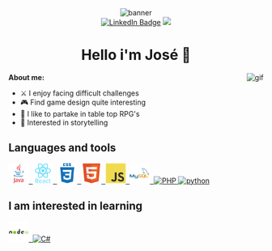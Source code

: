 <div align = "center">
 <img src = "https://dthezntil550i.cloudfront.net/eg/latest/eg2103192203168210003704860/1280_960/f9858e2b-73a7-448a-a2eb-2e268a83ad03.jpg" title="Banner" alt="banner" width=200>
 <div id="badges">
   <a href = "https://www.linkedin.com/in/josé-otávio-custodio-cordini-73a47a22b/"><img src="https://img.shields.io/badge/LinkedIn-blue?style=for-the-badge&logo=linkedin&logoColor=white" alt="LinkedIn Badge"/></a>
   <a href ="mailto:luancabral5566@gmail.com"><img src="https://img.shields.io/badge/-Gmail-%23333?style=for-the-badge&logo=gmail&logoColor=white" target="_blank"></a>
   
 </div>
</div>
<h1 align = "center">
 Hello i'm José 👋
</h1>
 
 <img  align = "right" src = "https://i.imgur.com/duWR7Ok.gif" title="gif" alt="gif">
 <strong> About me: </strong>

- ⚔️ I enjoy facing difficult challenges
- 🎮 Find game design quite interesting
- 🎲 I like to partake in table top RPG's
- 📗 Interested in storytelling


<h2>Languages and tools</h2>
 <div>
  <a href = "https://www.java.com/pt-BR/">
  <img src="https://github.com/devicons/devicon/blob/master/icons/java/java-original-wordmark.svg" title="Java" alt="Java" width="40" height="40"/>&nbsp;
  </a>
  <a href = "https://pt-br.reactjs.org/">
  <img src="https://github.com/devicons/devicon/blob/master/icons/react/react-original-wordmark.svg" title="React" alt="React" width="40" height="40"/>&nbsp;
  </a>
  <a href = "https://pt.wikipedia.org/wiki/Cascading_Style_Sheets">
  <img src="https://github.com/devicons/devicon/blob/master/icons/css3/css3-plain-wordmark.svg"  title="CSS3" alt="CSS" width="40" height="40"/>&nbsp;
  </a>
  <a href = "https://pt.wikipedia.org/wiki/HTML">
  <img src="https://github.com/devicons/devicon/blob/master/icons/html5/html5-original.svg" title="HTML5" alt="HTML" width="40" height="40"/>&nbsp;
  </a>
  <a href = "https://www.javascript.com/">
  <img src="https://github.com/devicons/devicon/blob/master/icons/javascript/javascript-original.svg" title="JavaScript" alt="JavaScript" width="40" height="40"/>&nbsp;
  </a>
  <a href = "https://www.mysql.com/">
  <img src="https://github.com/devicons/devicon/blob/master/icons/mysql/mysql-original-wordmark.svg" title="MySQL"  alt="MySQL" width="40" height="40"/>&nbsp;
  </a>
  <a href = "https://www.php.net/">
  <img src = "https://icongr.am/devicon/php-original.svg?size=128&color=currentColor" title="PHP" alt="PHP" width="40" height="40">
  </a>
  <a href = "https://www.python.org/">
  <img src = "https://icongr.am/devicon/python-original.svg?size=128&color=currentColor" title="Python" alt="python" width="40" height="40">
  </a>
  </div>
<h2>I am interested in learning</h2>
<div>
 
 <a href = "https://nodejs.org/en/">
  <img src="https://github.com/devicons/devicon/blob/master/icons/nodejs/nodejs-original-wordmark.svg" title="NodeJS" alt="NodeJS" width="40" height="40"/>&nbsp;
 </a>
 <a href = "https://docs.microsoft.com/pt-br/dotnet/csharp/">
 <img src = "https://icongr.am/devicon/csharp-original.svg?size=128&color=currentColor" title="C#" alt="C#" width="40" height="40">
 </a>
 
<div>

<!--
**zimbajose/zimbajose** is a ✨ _special_ ✨ repository because its `README.md` (this file) appears on your GitHub profile.

Here are some ideas to get you started:

- 🔭 I’m currently working on ...
- 🌱 I’m currently learning ...
- 👯 I’m looking to collaborate on ...
- 🤔 I’m looking for help with ...
- 💬 Ask me about ...
- 📫 How to reach me: ...
- 😄 Pronouns: ...
- ⚡ Fun fact: ...
-->
